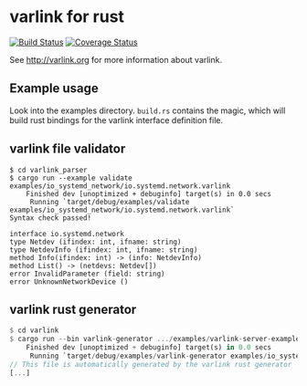# varlink for rust

[![Build Status](https://travis-ci.org/varlink/rust.svg?branch=master)](https://travis-ci.org/varlink/rust)
[![Coverage Status](https://coveralls.io/repos/github/varlink/rust/badge.svg?branch=master)](https://coveralls.io/github/varlink/rust?branch=master)

See http://varlink.org for more information about varlink.

## Example usage
Look into the examples directory. ```build.rs``` contains the magic, which will build rust bindings for the varlink interface definition file.

## varlink file validator
```
$ cd varlink_parser
$ cargo run --example validate examples/io_systemd_network/io.systemd.network.varlink 
    Finished dev [unoptimized + debuginfo] target(s) in 0.0 secs
     Running `target/debug/examples/validate examples/io_systemd_network/io.systemd.network.varlink`
Syntax check passed!

interface io.systemd.network
type Netdev (ifindex: int, ifname: string)
type NetdevInfo (ifindex: int, ifname: string)
method Info(ifindex: int) -> (info: NetdevInfo)
method List() -> (netdevs: Netdev[])
error InvalidParameter (field: string)
error UnknownNetworkDevice ()
```

## varlink rust generator
```rust
$ cd varlink
$ cargo run --bin varlink-generator .../examples/varlink-server-example/src/io.systemd.network.varlink
    Finished dev [unoptimized + debuginfo] target(s) in 0.0 secs
     Running `target/debug/examples/varlink-generator examples/io_systemd_network/io.systemd.network.varlink`
// This file is automatically generated by the varlink rust generator
[...]
```

